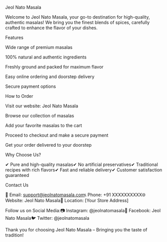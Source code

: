 Jeol Nato Masala

Welcome to Jeol Nato Masala, your go-to destination for high-quality, authentic masalas! We bring you the finest blends of spices, carefully crafted to enhance the flavor of your dishes.

Features

Wide range of premium masalas

100% natural and authentic ingredients

Freshly ground and packed for maximum flavor

Easy online ordering and doorstep delivery

Secure payment options

How to Order

Visit our website: Jeol Nato Masala

Browse our collection of masalas

Add your favorite masalas to the cart

Proceed to checkout and make a secure payment

Get your order delivered to your doorstep

Why Choose Us?

✔ Pure and high-quality masalas✔ No artificial preservatives✔ Traditional recipes with rich flavors✔ Fast and reliable delivery✔ Customer satisfaction guaranteed

Contact Us

📧 Email: support@jeolnatomasala.com📞 Phone: +91 XXXXXXXXXX🌐 Website: Jeol Nato Masala📍 Location: [Your Store Address]

Follow us on Social Media:📷 Instagram: @jeolnatomasala📘 Facebook: Jeol Nato Masala🐦 Twitter: @jeolnatomasala

Thank you for choosing Jeol Nato Masala – Bringing you the taste of tradition!

